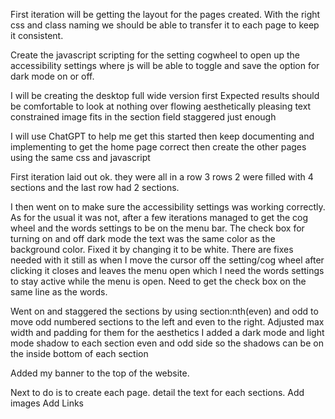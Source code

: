 
First iteration will be getting the layout for the pages created. With the right css and class naming we should be able to transfer it to each page to keep it consistent.

Create the javascript scripting for the setting cogwheel to open up the accessibility settings where js will be able to toggle and save the option for dark mode on or off.

I will be creating the desktop full wide version first
Expected results should be comfortable to look at nothing over flowing
aesthetically pleasing text constrained image fits in the section field
staggered just enough 

I will use ChatGPT to help me get this started then keep documenting and implementing to get the home page correct then create the other pages using the same css and javascript



First iteration laid out ok.
they were all in a row 3 rows 2 were filled with 4 sections and the last row had 2 sections.

I then went on to make sure the accessibility settings was working correctly. 
As for the usual it was not, after a few iterations managed to get the cog wheel and the words settings to be on the menu bar.
The check box for turning on and off dark mode the text was the same color as the background color.
Fixed it by changing it to be white.
There are fixes needed with it still as when I move the cursor off the setting/cog wheel after clicking it closes and leaves the menu open which I need the words settings to stay active while the menu is open.
Need to get the check box on the same line as the words.

Went on and staggered the sections by using section:nth(even) and odd to move odd numbered sections to the left and even to the right. Adjusted max width and padding for them for the aesthetics 
I added a dark mode and light mode shadow to each section even and odd side so the shadows can be on the inside bottom of each section

Added my banner to the top of the website.

Next to do is to create each page.
detail the text for each sections.
Add images
Add Links